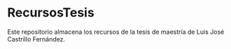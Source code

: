# RecursosTesis
Este repositorio almacena los recursos de la tesis de maestría de Luis José Castrillo Fernández.
